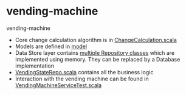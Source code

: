 # vending-machine
vending-machine
 - Core change calculation algorithm is in [ChangeCalculation.scala](https://github.com/feleio/vending-machine/blob/master/src/main/scala/io/fele/vending_machine/ChangeCalculation.scala)
 - Models are defined in [model](https://github.com/feleio/vending-machine/tree/master/src/main/scala/io/fele/vending_machine/model)
 - Data Store layer contains [multiple Repository classes](https://github.com/feleio/vending-machine/tree/master/src/main/scala/io/fele/vending_machine/repo) which are implemented using memory. They can be replaced by a Database implementation 
 - [VendingStateRepo.scala](https://github.com/feleio/vending-machine/blob/master/src/main/scala/io/fele/vending_machine/VendingMachineService.scala) contains all the business logic
 - Interaction with the vending machine can be found in [VendingMachineServiceTest.scala](https://github.com/feleio/vending-machine/blob/master/src/test/scala/io/fele/vending_machine/VendingMachineServiceTest.scala) 
 